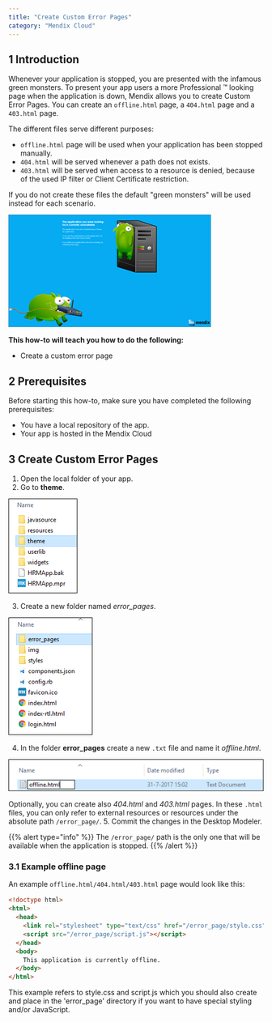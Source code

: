 ```yaml
---
title: "Create Custom Error Pages"
category: "Mendix Cloud"
---
```


## 1 Introduction

Whenever your application is stopped, you are presented with the infamous green monsters.
To present your app users a more Professional ™ looking page when the application is down, Mendix allows you to create Custom Error Pages. 
You can create an `offline.html` page, a `404.html` page and a `403.html` page.

The different files serve different purposes:

* `offline.html` page will be used when your application has been stopped manually.
* `404.html` will be served whenever a path does not exists.
* `403.html` will be served when access to a resource is denied, because of the used IP filter or Client Certificate restriction.

If you do not create these files the default "green monsters" will be used instead for each scenario.

   ![](attachments/customerror-page/monsters.png)

**This how-to will teach you how to do the following:**

* Create a custom error page

## 2 Prerequisites

Before starting this how-to, make sure you have completed the following prerequisites:

* You have a local repository of the app.
* Your app is hosted in the Mendix Cloud

## 3 Create Custom Error Pages

1. Open the local folder of your app.
2. Go to **theme**.

  ![](attachments/customerror-page/theme.png)

3. Create a new folder named *error_pages*.

  ![](attachments/customerror-page/error-pages.png)

4. In the folder **error_pages** create a new `.txt` file and name it *offline.html*. 

  ![](attachments/customerror-page/offline.png)

Optionally, you can create also *404.html* and *403.html* pages. 
In these `.html` files, you can only refer to external resources or resources under the absolute path `/error_page/`. 
5. Commit the changes in the Desktop Modeler.

{{% alert type="info" %}}
The `/error_page/` path is the only one that will be available when the application is stopped.
{{% /alert %}}


### 3.1 Example offline page

An example `offline.html/404.html/403.html` page would look like this:

```html
<!doctype html>
<html>
  <head>
    <link rel="stylesheet" type="text/css" href="/error_page/style.css">
    <script src="/error_page/script.js"></script>
  </head>
  <body>
    This application is currently offline.
  </body>
</html>
```

This example refers to style.css and script.js which you should also create and place in the 'error_page' directory if you want to have special styling and/or JavaScript.
